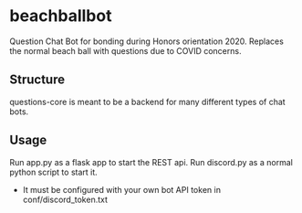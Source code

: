 # beachballbot
Question Chat Bot for bonding during Honors orientation 2020. Replaces the normal beach ball with questions due to COVID concerns.

## Structure
questions-core is meant to be a backend for many different types of chat bots.

## Usage
Run app.py as a flask app to start the REST api.
Run discord.py as a normal python script to start it.
- It must be configured with your own bot API token in conf/discord_token.txt
